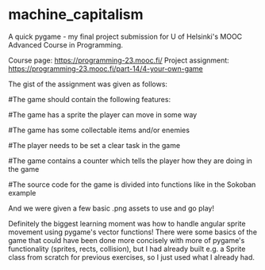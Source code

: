 # machine_capitalism
A quick pygame - my final project submission for U of Helsinki's MOOC Advanced Course in Programming.

Course page:
https://programming-23.mooc.fi/
Project assignment:
https://programming-23.mooc.fi/part-14/4-your-own-game

The gist of the assignment was given as follows:

#The game should contain the following features:

#The game has a sprite the player can move in some way

#The game has some collectable items and/or enemies

#The player needs to be set a clear task in the game

#The game contains a counter which tells the player how they are doing in the game

#The source code for the game is divided into functions like in the Sokoban example

And we were given a few basic .png assets to use and go play!

Definitely the biggest learning moment was how to handle angular sprite movement using pygame's vector functions!
There were some basics of the game that could have been done more concisely with more of pygame's functionality (sprites, rects, collision),
but I had already built e.g. a Sprite class from scratch for previous exercises, so I just used what I already had.

